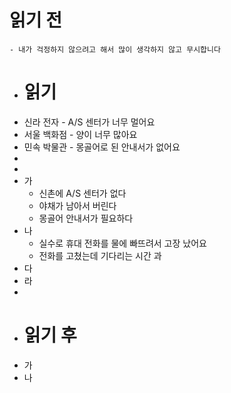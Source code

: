 # 읽기 전
	- 내가 걱정하지 않으려고 해서 많이 생각하지 않고 무시합니다
- # 읽기
- 신라 전자 - A/S 센터가 너무 멀어요
- 서울 백화점 - 양이 너무 많아요
- 민속 박물관 - 몽골어로 된 안내서가 없어요
-
-
- 가
	- 신촌에 A/S 센터가 없다
	- 야채가 남아서 버린다
	- 몽골어 안내서가 필요하다
- 나
	- 실수로 휴대 전화를 물에 빠뜨려서 고장 났어요
	- 전화를 고쳤는데 기다리는 시간 과
- 다
- 라
-
- # 읽기 후
- 가
- 나